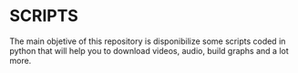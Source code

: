 # SCRIPTS
The main objetive of this repository is disponibilize some scripts coded in python that will help you to download videos, audio, build graphs and a lot more.
